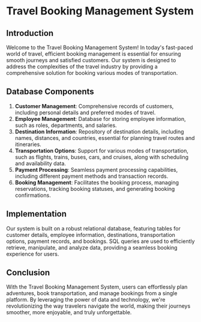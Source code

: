 # Travel Booking Management System


## Introduction

Welcome to the Travel Booking Management System! In today's fast-paced world of travel, efficient booking management is essential for ensuring smooth journeys and satisfied customers. Our system is designed to address the complexities of the travel industry by providing a comprehensive solution for booking various modes of transportation.

## Database Components

1. **Customer Management**: Comprehensive records of customers, including personal details and preferred modes of travel.
2. **Employee Management**: Database for storing employee information, such as roles, departments, and salaries.
3. **Destination Information**: Repository of destination details, including names, distances, and countries, essential for planning travel routes and itineraries.
4. **Transportation Options**: Support for various modes of transportation, such as flights, trains, buses, cars, and cruises, along with scheduling and availability data.
5. **Payment Processing**: Seamless payment processing capabilities, including different payment methods and transaction records.
6. **Booking Management**: Facilitates the booking process, managing reservations, tracking booking statuses, and generating booking confirmations.

## Implementation

Our system is built on a robust relational database, featuring tables for customer details, employee information, destinations, transportation options, payment records, and bookings. SQL queries are used to efficiently retrieve, manipulate, and analyze data, providing a seamless booking experience for users.

## Conclusion

With the Travel Booking Management System, users can effortlessly plan adventures, book transportation, and manage bookings from a single platform. By leveraging the power of data and technology, we're revolutionizing the way travelers navigate the world, making their journeys smoother, more enjoyable, and truly unforgettable.




